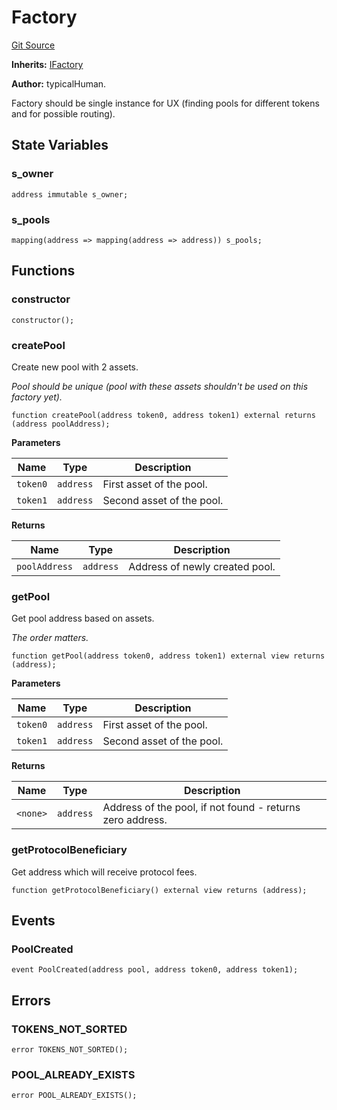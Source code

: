 # Factory
[Git Source](https://github.com/typicalHuman/mini-dex/blob/acf28f18c2b98843f4a08cee3d9a411c878cfb3c/src\Factory.sol)

**Inherits:**
[IFactory](/src\interfaces\IFactory.sol\interface.IFactory.md)

**Author:**
typicalHuman.

Factory should be single instance for UX (finding pools for different tokens and for possible routing).


## State Variables
### s_owner

```solidity
address immutable s_owner;
```


### s_pools

```solidity
mapping(address => mapping(address => address)) s_pools;
```


## Functions
### constructor


```solidity
constructor();
```

### createPool

Create new pool with 2 assets.

*Pool should be unique (pool with these assets shouldn't be used on this factory yet).*


```solidity
function createPool(address token0, address token1) external returns (address poolAddress);
```
**Parameters**

|Name|Type|Description|
|----|----|-----------|
|`token0`|`address`|First asset of the pool.|
|`token1`|`address`|Second asset of the pool.|

**Returns**

|Name|Type|Description|
|----|----|-----------|
|`poolAddress`|`address`|Address of newly created pool.|


### getPool

Get pool address based on assets.

*The order matters.*


```solidity
function getPool(address token0, address token1) external view returns (address);
```
**Parameters**

|Name|Type|Description|
|----|----|-----------|
|`token0`|`address`|First asset of the pool.|
|`token1`|`address`|Second asset of the pool.|

**Returns**

|Name|Type|Description|
|----|----|-----------|
|`<none>`|`address`|Address of the pool, if not found - returns zero address.|


### getProtocolBeneficiary

Get address which will receive protocol fees.


```solidity
function getProtocolBeneficiary() external view returns (address);
```

## Events
### PoolCreated

```solidity
event PoolCreated(address pool, address token0, address token1);
```

## Errors
### TOKENS_NOT_SORTED

```solidity
error TOKENS_NOT_SORTED();
```

### POOL_ALREADY_EXISTS

```solidity
error POOL_ALREADY_EXISTS();
```

